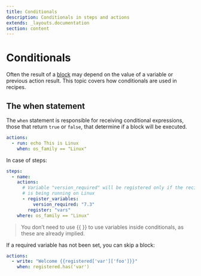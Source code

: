 ```yaml
---
title: Conditionals
description: Conditionals in steps and actions
extends: _layouts.documentation
section: content
---
```


# Conditionals

Often the result of a [block](/docs/recipes/#blocks) may depend on the value of a variable or
previous action result. This topic covers how conditionals are used in recipes.

## The when statement

The `when` statement is responsible for receiving conditional expressions, those that return `true` or
`false`, that determine if a block will be executed.

```yaml
actions:
  - run: echo This is Linux
    when: os_family == "Linux"
```

In case of steps:

```yaml
steps:
  - name: 
    actions:
      # Variable "version_required" will be registered only if the recipe
      # is being running on Linux
      - register_variables:
          version_required: "7.3"
        register: "vars"
    where: os_family == "Linux"
```
> You don’t need to use {{ }} to use variables inside conditionals, as these are already implied.

If a required variable has not been set, you can skip a block:

```yaml
actions:
  - write: "Welcome {{registered['var']['foo']}}"
    when: registered.has('var')
```
